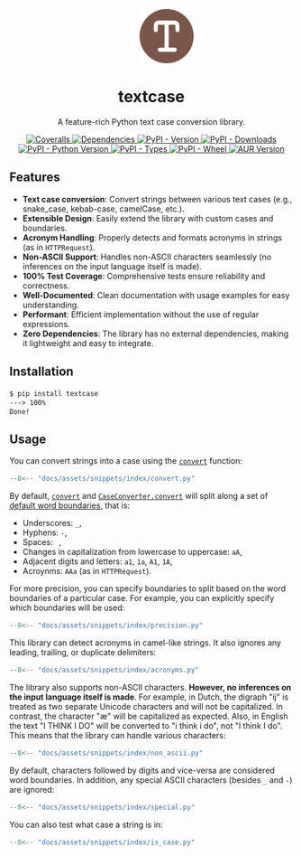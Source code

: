 <p align="center">
  <span>&emsp;</span>
  <span>&emsp;</span>
  <span>&emsp;</span>
  <a href="https://pypi.python.org/pypi/textcase">
    <img src="https://raw.githubusercontent.com/zobweyt/textcase/refs/heads/main/docs/assets/favicon.svg" alt="textcase logo" width="96" height="96" />
  </a>
</p>

<h1 align="center">
  textcase
</h1>

<p align="center">
  A feature-rich Python text case conversion library.
</p>

<p align="center">
  <a href="https://coveralls.io/github/zobweyt/textcase" target="_blank">
    <img src="https://img.shields.io/coverallsCoverage/github/zobweyt/textcase?branch=main" alt="Coveralls"/>
  </a>
  <a href="https://pypi.python.org/pypi/textcase" target="_blank">
    <img src="https://img.shields.io/badge/dependencies-0-brightgreen" alt="Dependencies"/>
  </a>
  <a href="https://pypi.python.org/pypi/textcase" target="_blank">
    <img src="https://img.shields.io/pypi/v/textcase.svg" alt="PyPI - Version"/>
  </a>
  <a href="https://pypistats.org/packages/textcase" target="_blank">
    <img src="https://img.shields.io/pypi/dm/textcase" alt="PyPI - Downloads"/>
  </a>
  <a href="https://pypi.python.org/pypi/textcase" target="_blank">
    <img src="https://img.shields.io/pypi/pyversions/textcase.svg" alt="PyPI - Python Version"/>
  </a>
  <a href="https://pypi.python.org/pypi/textcase" target="_blank">
    <img src="https://img.shields.io/pypi/types/textcase" alt="PyPI - Types"/>
  </a>
  <a href="https://pypi.python.org/pypi/textcase" target="_blank">
    <img src="https://img.shields.io/pypi/wheel/textcase" alt="PyPI - Wheel"/>
  </a>
  <a href="https://aur.archlinux.org/packages/python-textcase-git" target="_blank">
    <img src="https://img.shields.io/aur/version/python-textcase-git" alt="AUR Version"/>
  </a>
</p>

## Features

- **Text case conversion**: Convert strings between various text cases (e.g., snake_case, kebab-case, camelCase, etc.).
- **Extensible Design**: Easily extend the library with custom cases and boundaries.
- **Acronym Handling**: Properly detects and formats acronyms in strings (as in `HTTPRequest`).
- **Non-ASCII Support**: Handles non-ASCII characters seamlessly (no inferences on the input language itself is made).
- **100% Test Coverage**: Comprehensive tests ensure reliability and correctness.
- **Well-Documented**: Clean documentation with usage examples for easy understanding.
- **Performant**: Efficient implementation without the use of regular expressions.
- **Zero Dependencies**: The library has no external dependencies, making it lightweight and easy to integrate.

## Installation

<!-- termynal -->

```console
$ pip install textcase
---> 100%
Done!
```

## Usage

You can convert strings into a case using the [`convert`](./reference/convert.md/) function:

```python id="convert" exec="true" source="tabbed-left" tabs="convert.py|output.txt" result="txt"
--8<-- "docs/assets/snippets/index/convert.py"
```

By default, [`convert`](./reference/convert.md/) and [`CaseConverter.convert`](./reference/converter.md/#textcase.converter.CaseConverter.convert) will split along a set of [default word boundaries](./reference/boundary.md/#textcase.boundary.DEFAULT_BOUNDARIES), that is:

- Underscores: `_`,
- Hyphens: `-`,
- Spaces: ` `,
- Changes in capitalization from lowercase to uppercase: `aA`,
- Adjacent digits and letters: `a1`, `1a`, `A1`, `1A`,
- Acroynms: `AAa` (as in `HTTPRequest`).

For more precision, you can specify boundaries to split based on the word boundaries of a particular case. For example, you can explicitly specify which boundaries will be used:

```python id="precision" exec="true" source="tabbed-left" tabs="precision.py|output.txt" result="txt" hl_lines="4"
--8<-- "docs/assets/snippets/index/precision.py"
```

This library can detect acronyms in camel-like strings. It also ignores any leading, trailing, or duplicate delimiters:

```python id="acronyms" exec="true" source="tabbed-left" tabs="acronyms.py|output.txt" result="txt"
--8<-- "docs/assets/snippets/index/acronyms.py"
```

The library also supports non-ASCII characters. **However, no inferences on the input language itself is made**. For example, in Dutch, the digraph "ij" is treated as two separate Unicode characters and will not be capitalized. In contrast, the character "æ" will be capitalized as expected. Also, in English the text "I THINK I DO" will be converted to "i think i do", not "I think I do". This means that the library can handle various characters:

```python id="non_ascii" exec="true" source="tabbed-left" tabs="non_ascii.py|output.txt" result="txt"
--8<-- "docs/assets/snippets/index/non_ascii.py"
```

By default, characters followed by digits and vice-versa are considered word boundaries. In addition, any special ASCII characters (besides `_` and `-`) are ignored:

```python id="special" exec="true" source="tabbed-left" tabs="special.py|output.txt" result="txt"
--8<-- "docs/assets/snippets/index/special.py"
```

You can also test what case a string is in:

```python id="is_case" exec="true" source="tabbed-left" tabs="is_case.py|output.txt" result="txt"
--8<-- "docs/assets/snippets/index/is_case.py"
```
